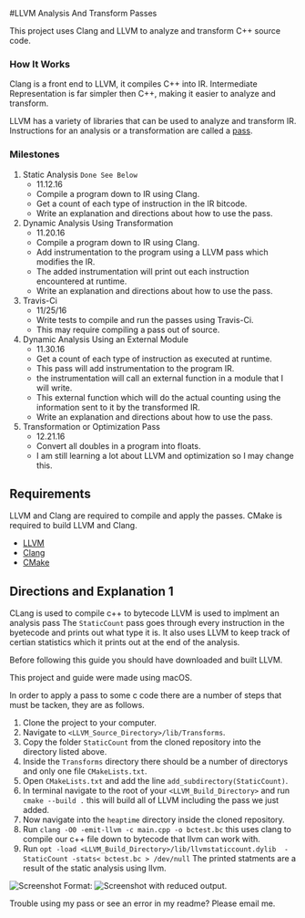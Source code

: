 #LLVM Analysis And Transform Passes

This project uses Clang and LLVM to analyze and transform C++ source code.

### How It Works

Clang is a front end to LLVM, it compiles C++ into IR. Intermediate Representation is far simpler then C++, making it easier to analyze and transform.

LLVM has a variety of libraries that can be used to analyze and transform IR. Instructions for an analysis or a transformation are called a [pass](http://llvm.org/docs/GettingStarted.html#overview).




### Milestones

1. Static Analysis `Done See Below`                        
    * 11.12.16
    * Compile a program down to IR using Clang.
    * Get a count of each type of instruction in the IR bitcode.
    * Write an explanation and directions about how to use the pass.
2.  Dynamic Analysis Using Transformation        
    * 11.20.16 
    * Compile a program down to IR using Clang.
    * Add instrumentation to the program using a LLVM pass which modifies the IR.
    * The added instrumentation will print out each instruction encountered at runtime.
    * Write an explanation and directions about how to use the pass.
3. Travis-Ci                                    
    * 11/25/16
    * Write tests to compile and run the passes using Travis-Ci.
    * This may require compiling a pass out of source.
4. Dynamic Analysis Using an External Module    
    * 11.30.16        
    * Get a count of each type of instruction as executed at runtime.
    * This pass will add instrumentation to the program IR.
    * the instrumentation will call an external function in a module that I will write.
    * This external function which will do the actual counting using the information sent to it by the transformed IR.
    * Write an explanation and directions about how to use the pass.
5. Transformation or Optimization Pass
    * 12.21.16
    * Convert all doubles in a program into floats.
    * I am still learning a lot about LLVM and optimization so I may change this.


## Requirements

LLVM and Clang are required to compile and apply the passes.
CMake is required to build LLVM and Clang.

* [LLVM](http://llvm.org/docs/GettingStarted.html#overview)
* [Clang](http://clang.llvm.org/get_started.html)
* [CMake](http://llvm.org/docs/GettingStarted.html#overview)


## Directions and Explanation 1

CLang is used to compile c++ to bytecode
LLVM is used to implment an analysis pass
The `StaticCount` pass goes through every instruction in the byetecode and prints out what type it is. It also uses LLVM to keep track of certian statistics which it prints out at the end of the analysis.


Before following this guide you should have downloaded and built LLVM.

This project and guide were made using macOS.

In order to apply a pass to some c code there are a number of steps that must be tacken, they are as follows.

1. Clone the project to your computer.
2. Navigate to `<LLVM_Source_Directory>/lib/Transforms`.
3. Copy the folder `StaticCount` from the cloned repository into the directory listed above.
4. Inside the `Transforms` directory there should be a number of directorys and only one file `CMakeLists.txt`.
5. Open `CMakeLists.txt` and add the line `add_subdirectory(StaticCount)`.
6. In terminal navigate to the root of your `<LLVM_Build_Directory>` and run `cmake --build .` this will build all of LLVM including the pass we just added.
7. Now navigate into the `heaptime` directory inside the cloned repository.
8. Run `clang -O0 -emit-llvm -c main.cpp -o bctest.bc` this uses clang to compile our c++ file down to bytecode that llvm can work with.
9. Run `opt -load <LLVM_Build_Directory>/lib/llvmstaticcount.dylib  -StaticCount -stats< bctest.bc > /dev/null` The printed statments are a result of the static analysis using llvm.

![Screenshot](/images/milestone1.jpeg)
Format: ![Screenshot with reduced output.](url)

Trouble using my pass or see an error in my readme? Please email me.









